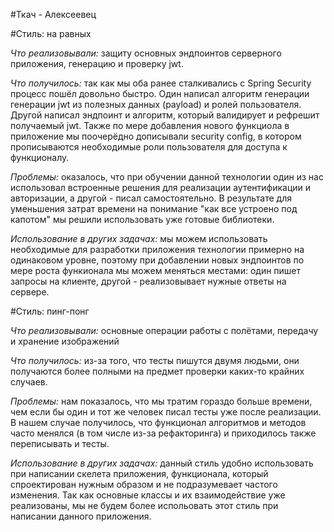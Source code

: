 #Ткач - Алексеевец

#Стиль: на равных

*Что реализовывали:* защиту основных эндпоинтов серверного приложения, генерацию и проверку jwt.

*Что получилось:* так как мы оба ранее сталкивались с Spring Security процесс пошёл довольно быстро. Один написал алгоритм генерации генерации jwt из полезных данных (payload) и ролей пользователя. 
Другой написал эндпоинт и алгоритм, который валидирует и рефрешит получаемый jwt. Также по мере добавления нового функциола в приложение мы поочерёдно дописывали security config, 
в котором прописываются необходимые роли пользователя для доступа к функционалу.

*Проблемы:* оказалось, что при обучении данной технологии один из нас использовал встроенные решения для реализации аутентификации и авторизации, а другой - писал самостоятельно. В результате для уменьшения затрат времени на понимание
"как все устроено под капотом" мы решили использовать уже готовые библиотеки.

*Использование в других задачах:* мы можем использовать необходимые для разработки приложения технологии примерно на одинаковом уровне, поэтому при добавлении новых эндпоинтов по мере роста функионала мы можем меняться местами:
один пишет запросы на клиенте, другой - реализовывает нужные ответы на сервере.

#Стиль: пинг-понг

*Что реализовывали:* основные операции работы с полётами, передачу и хранение изображений

*Что получилось:* из-за того, что тесты пишутся двумя людьми, они получаются более полными на предмет проверки каких-то крайних случаев.

*Проблемы:* нам показалось, что мы тратим гораздо больше времени, чем если бы один и тот же человек писал тесты уже после реализации. В нашем случае получилось, что функционал алгоритмов и методов часто менялся (в том числе из-за рефакторинга) и
приходилось также переписывать и тесты.

*Использование в других задачах:* данный стиль удобно использовать при написании скелета приложения, функционала, который спроектирован нужным образом и не подразумевает частого изменения. Так как основные классы и их взаимодействие уже
реализованы, мы не будем более испольовать этот стиль при написании данного приложения.

